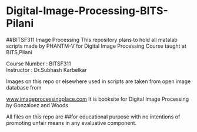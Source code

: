 # Digital-Image-Processing-BITS-Pilani
##BITSF311 Image Processing
  This repository plans to hold all matalab scripts made by PHANTM-V for Digital Image Processing Course taught at BITS,Pilani
  
  Course Number : BITSF311<br>
  Instructor  : Dr.Subhash Karbelkar
  
  
  Images on this repo or elsewhere used in scripts are taken from open image database from
  
  <a href="www.imageprocessingplace.com">www.imageprocessingplace.com</a>
  It is booksite for Digital Image Processing by Gonzaloez and Woods
  
  
  All files on this repo are ##for educational purpose with no intentions of promoting unfair means in any evaluative component.
